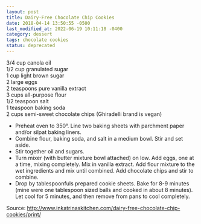 ```yaml
---
layout: post
title: Dairy-Free Chocolate Chip Cookies
date: 2018-04-14 13:50:55 -0500
last_modified_at: 2022-06-19 10:11:18 -0400
category: dessert
tags: chocolate cookies
status: deprecated
---
```

3/4 cup canola oil  
1/2 cup granulated sugar  
1 cup light brown sugar  
2 large eggs  
2 teaspoons pure vanilla extract  
3 cups all-purpose flour  
1/2 teaspoon salt  
1 teaspoon baking soda  
2 cups semi-sweet chocolate chips (Ghiradelli brand is vegan)  
  
* Preheat oven to 350°. Line two baking sheets with parchment paper and/or silpat baking liners.
* Combine flour, baking soda, and salt in a medium bowl. Stir and set aside.
* Stir together oil and sugars.
* Turn mixer (with butter mixture bowl attached) on low. Add eggs, one at a time, mixing completely. Mix in vanilla extract. Add flour mixture to the wet ingredients and mix until combined. Add chocolate chips and stir to combine.
* Drop by tablespoonfuls prepared cookie sheets. Bake for 8-9 minutes (mine were one tablespoon sized balls and cooked in about 8 minutes). Let cool for 5 minutes, and then remove from pans to cool completely.

Source: <http://www.inkatrinaskitchen.com/dairy-free-chocolate-chip-cookies/print/>
